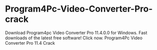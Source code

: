 # Program4Pc-Video-Converter-Pro-crack
Download Program4pc Video Converter Pro 11.4.0.0 for Windows. Fast downloads of the latest free software! Click now. Program4Pc Video Converter Pro 11.4 Crack 

